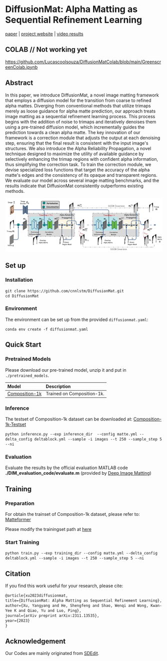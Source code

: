# **DiffusionMat: Alpha Matting as Sequential Refinement Learning**

[paper](https://arxiv.org/pdf/2311.13535.pdf) |  [project website](https://cnnlstm.github.io/DiffusionMat/) |  [video results](https://youtu.be/b_qQvv0R3BA) 

## COLAB // Not working yet

https://github.com/Lucascoolsouza/DiffusionMatColab/blob/main/GreenscreenColab.ipynb


## Abstract

In this paper, we introduce DiffusionMat, a novel image matting framework that employs a diffusion model for the transition from coarse to refined alpha mattes. Diverging from conventional methods that utilize trimaps merely as loose guidance for alpha matte prediction, our approach treats image matting as a sequential refinement learning process. This process begins with the addition of noise to trimaps and iteratively denoises them using a pre-trained diffusion model, which incrementally guides the prediction towards a clean alpha matte. The key innovation of our framework is a correction module that adjusts the output at each denoising step, ensuring that the final result is consistent with the input image's structures. We also introduce the Alpha Reliability Propagation, a novel technique designed to maximize the utility of available guidance by selectively enhancing the trimap regions with confident alpha information, thus simplifying the correction task. To train the correction module, we devise specialized loss functions that target the accuracy of the alpha matte's edges and the consistency of its opaque and transparent regions. We evaluate our model across several image matting benchmarks, and the results indicate that DiffusionMat consistently outperforms existing methods.

<img src="pics/overview.png" width="800px"/>

## Set up

### Installation

```
git clone https://github.com/cnnlstm/DiffusionMat.git
cd DiffusionMat
```

### Environment

The environment can be set up  from the provided `diffusionmat.yaml`:

```
conda env create -f diffusionmat.yaml
```

## Quick Start

### Pretrained Models

Please download our pre-trained model, unzip it and put in  `./pretrained_models`.

| Model | Description
| :--- | :----------
|[Composition-1k](https://drive.google.com/file/d/1Nl6lu0YJru3gI-KVSihQ78IzWj9adL_g/view?usp=drive_link)  | Trained on Composition-1k.

### Inference

The testset of Composition-1k dataset can be downloaded at: [Composition-1k-Testset](https://drive.google.com/file/d/1fS-uh2Fi0APygd0NPjqfT7jCwUu_a_Xu/view?usp=sharing)

```
python inference.py --exp inference_dir  --config matte.yml --delta_config deltablock.yml --sample -i images --t 250 --sample_step 5 --ni
```

### Evaluation

Evaluate the results by the official evaluation MATLAB code **./DIM_evaluation_code/evaluate.m** (provided by [Deep Image Matting](https://sites.google.com/view/deepimagematting))

## Training

### Preparation

For obtain the trainset of Composition-1k dataset, please refer to: [Matteformer](https://github.com/webtoon/matteformer)

Please modify the trainingset path at [here](https://github.com/cnnlstm/diffusionmat/blob/df4974ba66b3f2f9c9788ce38bb87e6b2b583d33/runners/diffusionmat.py#L168)

### Start Training

```
python train.py --exp training_dir --config matte.yml --delta_config deltablock.yml --sample -i images --t 250 --sample_step 5 --ni
```

## Citation

If you find this work useful for your research, please cite:

```
@article{xu2023diffusionmat,
title={DiffusionMat: Alpha Matting as Sequential Refinement Learning},
author={Xu, Yangyang and He, Shengfeng and Shao, Wenqi and Wong, Kwan-Yee K and Qiao, Yu and Luo, Ping},
journal={arXiv preprint arXiv:2311.13535},
year={2023}
}
```

## Acknowledgement

Our Codes are mainly originated from  [SDEdit](https://github.com/ermongroup/SDEdit).

